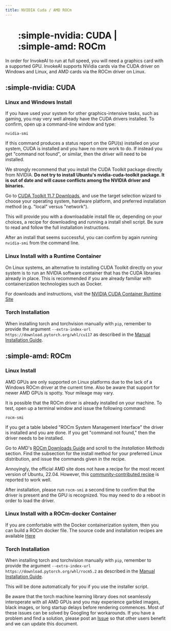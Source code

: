 ```yaml
---
title: NVIDIA Cuda / AMD ROCm
---
```


<figure markdown>

# :simple-nvidia: CUDA | :simple-amd: ROCm

</figure>

In order for InvokeAI to run at full speed, you will need a graphics card with a
supported GPU. InvokeAI supports NVidia cards via the CUDA driver on Windows and
Linux, and AMD cards via the ROCm driver on Linux.

## :simple-nvidia: CUDA

### Linux and Windows Install

If you have used your system for other graphics-intensive tasks, such as gaming,
you may very well already have the CUDA drivers installed. To confirm, open up a
command-line window and type:

```
nvidia-smi
```

If this command produces a status report on the GPU(s) installed on your system,
CUDA is installed and you have no more work to do. If instead you get "command
not found", or similar, then the driver will need to be installed.

We strongly recommend that you install the CUDA Toolkit package directly from
NVIDIA. **Do not try to install Ubuntu's nvidia-cuda-toolkit package. It is out
of date and will cause conflicts among the NVIDIA driver and binaries.**

Go to
[CUDA Toolkit 11.7 Downloads](https://developer.nvidia.com/cuda-11-7-0-download-archive),
and use the target selection wizard to choose your operating system, hardware
platform, and preferred installation method (e.g. "local" versus "network").

This will provide you with a downloadable install file or, depending on your
choices, a recipe for downloading and running a install shell script. Be sure to
read and follow the full installation instructions.

After an install that seems successful, you can confirm by again running
`nvidia-smi` from the command line.

### Linux Install with a Runtime Container

On Linux systems, an alternative to installing CUDA Toolkit directly on your
system is to run an NVIDIA software container that has the CUDA libraries
already in place. This is recommended if you are already familiar with
containerization technologies such as Docker.

For downloads and instructions, visit the
[NVIDIA CUDA Container Runtime Site](https://developer.nvidia.com/nvidia-container-runtime)

### Torch Installation

When installing torch and torchvision manually with `pip`, remember to provide
the argument `--extra-index-url https://download.pytorch.org/whl/cu117` as
described in the [Manual Installation Guide](020_INSTALL_MANUAL.md).

## :simple-amd: ROCm

### Linux Install

AMD GPUs are only supported on Linux platforms due to the lack of a Windows ROCm
driver at the current time. Also be aware that support for newer AMD GPUs is
spotty. Your mileage may vary.

It is possible that the ROCm driver is already installed on your machine. To
test, open up a terminal window and issue the following command:

```
rocm-smi
```

If you get a table labeled "ROCm System Management Interface" the driver is
installed and you are done. If you get "command not found," then the driver
needs to be installed.

Go to AMD's
[ROCm Downloads Guide](https://rocmdocs.amd.com/en/latest/Installation_Guide/Installation_new.html#installation-methods)
and scroll to the _Installation Methods_ section. Find the subsection for the
install method for your preferred Linux distribution, and issue the commands
given in the recipe.

Annoyingly, the official AMD site does not have a recipe for the most recent
version of Ubuntu, 22.04. However, this
[community-contributed recipe](https://novaspirit.github.io/amdgpu-rocm-ubu22/)
is reported to work well.

After installation, please run `rocm-smi` a second time to confirm that the
driver is present and the GPU is recognized. You may need to do a reboot in
order to load the driver.

### Linux Install with a ROCm-docker Container

If you are comfortable with the Docker containerization system, then you can
build a ROCm docker file. The source code and installation recipes are available
[Here](https://github.com/RadeonOpenCompute/ROCm-docker/blob/master/quick-start.md)

### Torch Installation

When installing torch and torchvision manually with `pip`, remember to provide
the argument `--extra-index-url https://download.pytorch.org/whl/rocm5.2` as
described in the [Manual Installation Guide](020_INSTALL_MANUAL.md).

This will be done automatically for you if you use the installer script.

Be aware that the torch machine learning library does not seamlessly
interoperate with all AMD GPUs and you may experience garbled images, black
images, or long startup delays before rendering commences. Most of these issues
can be solved by Googling for workarounds. If you have a problem and find a
solution, please post an [Issue](https://github.com/invoke-ai/InvokeAI/issues)
so that other users benefit and we can update this document.
